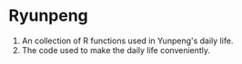 # Ryunpeng
1. An collection of R functions used in Yunpeng's daily life.
2. The code used to make the daily life conveniently.
